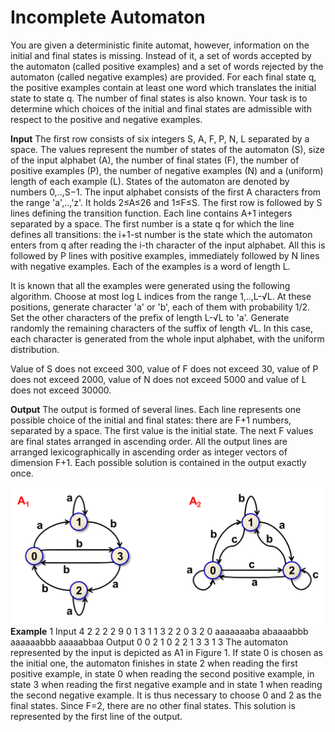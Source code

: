 # Incomplete Automaton
You are given a deterministic finite automat, however, information on the initial and final states is missing. Instead of it, a set of words accepted by the automaton (called positive examples) and a set of words rejected by the automaton (called negative examples) are provided. For each final state q, the positive examples contain at least one word which translates the initial state to state q. The number of final states is also known. Your task is to determine which choices of the initial and final states are admissible with respect to the positive and negative examples.


**Input**
The first row consists of six integers S, A, F, P, N, L separated by a space. The values represent the number of states of the automaton (S), size of the input alphabet (A), the number of final states (F), the number of positive examples (P), the number of negative examples (N) and a (uniform) length of each example (L). States of the automaton are denoted by numbers 0,..,S−1. The input alphabet consists of the first A characters from the range 'a',..,'z'. It holds 2≤A≤26 and 1≤F≤S. The first row is followed by S lines defining the transition function. Each line contains A+1 integers separated by a space. The first number is a state q for which the line defines all transitions: the i+1-st number is the state which the automaton enters from q after reading the i-th character of the input alphabet. All this is followed by P lines with positive examples, immediately followed by N lines with negative examples. Each of the examples is a word of length L.

It is known that all the examples were generated using the following algorithm. Choose at most log L indices from the range 1,..,L-√L. At these positions, generate character 'a' or 'b', each of them with probability 1/2. Set the other characters of the prefix of length L-√L to 'a'. Generate randomly the remaining characters of the suffix of length √L. In this case, each character is generated from the whole input alphabet, with the uniform distribution.

Value of S does not exceed 300, value of F does not exceed 30, value of P does not exceed 2000, value of N does not exceed 5000 and value of L does not exceed 30000.

**Output**
The output is formed of several lines. Each line represents one possible choice of the initial and final states: there are F+1 numbers, separated by a space. The first value is the initial state. The next F values are final states arranged in ascending order. All the output lines are arranged lexicographically in ascending order as integer vectors of dimension F+1. Each possible solution is contained in the output exactly once.



![alt text](./description_image.png)
**Example** 1
Input
4 2 2 2 2 9
0 1 3
1 1 3
2 2 0
3 2 0
aaaaaaaba
abaaaabbb
aaaaaabbb
aaaaabbaa
Output
0 0 2
1 0 2
2 1 3
3 1 3
The automaton represented by the input is depicted as A1 in Figure 1. If state 0 is chosen as the initial one, the automaton finishes in state 2 when reading the first positive example, in state 0 when reading the second positive example, in state 3 when reading the first negative example and in state 1 when reading the second negative example. It is thus necessary to choose 0 and 2 as the final states. Since F=2, there are no other final states. This solution is represented by the first line of the output.
